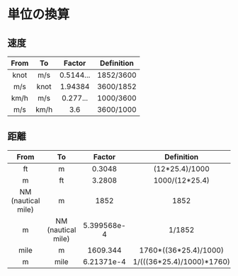 # 単位の換算
## 速度

|From|To|Factor|Definition|
|:---:|:---:|:---:|:---:|
|knot|m/s|0.5144...|1852/3600|
|m/s|knot|1.94384|3600/1852|
|km/h|m/s|0.277...|1000/3600|
|m/s|km/h|3.6|3600/1000|

## 距離

|From|To|Factor|Definition|
|:---:|:---:|:---:|:---:|
|ft|m|0.3048|(12*25.4)/1000|
|m|ft|3.2808|1000/(12*25.4)|
|NM (nautical mile)|m|1852|1852|
|m|NM (nautical mile)|5.399568e-4|1/1852|
|mile|m|1609.344|1760*((36*25.4)/1000)|
|m|mile|6.21371e-4|1/(((36*25.4)/1000)*1760)|
